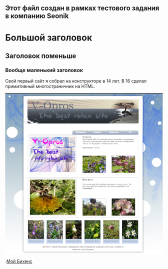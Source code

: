 ## Этот файл создан в рамках тестового задания в компанию Seonik

# Большой заголовок
## Заголовок поменьше

### Вообще маленький заголовок

Свой первый сайт я собрал на конструкторе в 14 лет. В 16 сделал примитивный многостраничник на HTML. 

![Branching](Lanovskyi-site.png)


.[Мой Бихенс](https://www.behance.net/lanovskiy)
